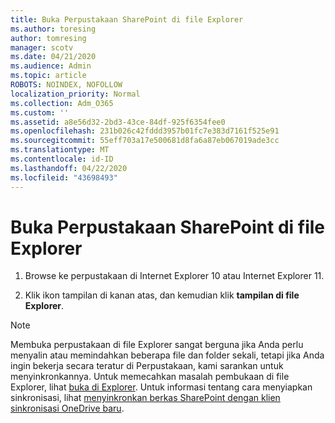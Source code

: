 ```yaml
---
title: Buka Perpustakaan SharePoint di file Explorer
ms.author: toresing
author: tomresing
manager: scotv
ms.date: 04/21/2020
ms.audience: Admin
ms.topic: article
ROBOTS: NOINDEX, NOFOLLOW
localization_priority: Normal
ms.collection: Adm_O365
ms.custom: ''
ms.assetid: a8e56d32-2bd3-43ce-84df-925f6354fee0
ms.openlocfilehash: 231b026c42fddd3957b01fc7e383d7161f525e91
ms.sourcegitcommit: 55eff703a17e500681d8fa6a87eb067019ade3cc
ms.translationtype: MT
ms.contentlocale: id-ID
ms.lasthandoff: 04/22/2020
ms.locfileid: "43698493"
---
```

# <a name="open-a-sharepoint-library-in-file-explorer"></a>Buka Perpustakaan SharePoint di file Explorer

1. Browse ke perpustakaan di Internet Explorer 10 atau Internet Explorer 11. 
    
2. Klik ikon tampilan di kanan atas, dan kemudian klik **tampilan di file Explorer**.
    
> [!NOTE]
> Membuka perpustakaan di file Explorer sangat berguna jika Anda perlu menyalin atau memindahkan beberapa file dan folder sekali, tetapi jika Anda ingin bekerja secara teratur di Perpustakaan, kami sarankan untuk menyinkronkannya. Untuk memecahkan masalah pembukaan di file Explorer, lihat [buka di Explorer](https://go.microsoft.com/fwlink/?linkid=871665). Untuk informasi tentang cara menyiapkan sinkronisasi, lihat [menyinkronkan berkas SharePoint dengan klien sinkronisasi OneDrive baru](https://go.microsoft.com/fwlink/?linkid=871666). 
  

